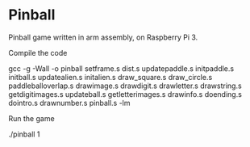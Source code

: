# Pinball
Pinball game written in arm assembly, on Raspberry Pi 3.

Compile the code

gcc -g -Wall -o pinball setframe.s dist.s updatepaddle.s initpaddle.s initball.s updatealien.s initalien.s draw_square.s  draw_circle.s paddleballoverlap.s drawimage.s drawdigit.s drawletter.s drawstring.s getdigitimages.s updateball.s  getletterimages.s drawinfo.s doending.s dointro.s drawnumber.s pinball.s -lm


Run the game

./pinball 1
